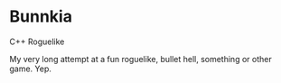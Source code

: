 # Bunnkia
C++ Roguelike

My very long attempt at a fun roguelike, bullet hell, something or other game. Yep.
